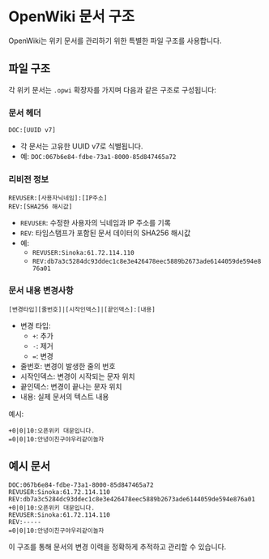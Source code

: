 # OpenWiki 문서 구조

OpenWiki는 위키 문서를 관리하기 위한 특별한 파일 구조를 사용합니다.

## 파일 구조

각 위키 문서는 `.opwi` 확장자를 가지며 다음과 같은 구조로 구성됩니다:

### 문서 헤더
```
DOC:[UUID v7]
```
- 각 문서는 고유한 UUID v7로 식별됩니다.
- 예: `DOC:067b6e84-fdbe-73a1-8000-85d847465a72`

### 리비전 정보
```
REVUSER:[사용자닉네임]:[IP주소]
REV:[SHA256 해시값]
```
- `REVUSER`: 수정한 사용자의 닉네임과 IP 주소를 기록
- `REV`: 타임스탬프가 포함된 문서 데이터의 SHA256 해시값
- 예: 
  - `REVUSER:Sinoka:61.72.114.110`
  - `REV:db7a3c5284dc93ddec1c8e3e426478eec5889b2673ade6144059de594e876a01`

### 문서 내용 변경사항
```
[변경타입][줄번호]|[시작인덱스]|[끝인덱스]:[내용]
```
- 변경 타입:
  - `+`: 추가
  - `-`: 제거
  - `=`: 변경
- 줄번호: 변경이 발생한 줄의 번호
- 시작인덱스: 변경이 시작되는 문자 위치
- 끝인덱스: 변경이 끝나는 문자 위치
- 내용: 실제 문서의 텍스트 내용

예시:
```
+0|0|10:오픈위키 대문입니다.
=0|0|10:안녕이친구야우리같이놀자
```

## 예시 문서
```
DOC:067b6e84-fdbe-73a1-8000-85d847465a72
REVUSER:Sinoka:61.72.114.110
REV:db7a3c5284dc93ddec1c8e3e426478eec5889b2673ade6144059de594e876a01
+0|0|10:오픈위키 대문입니다.
REVUSER:Sinoka:61.72.114.110
REV:-----
=0|0|10:안녕이친구야우리같이놀자
```

이 구조를 통해 문서의 변경 이력을 정확하게 추적하고 관리할 수 있습니다. 